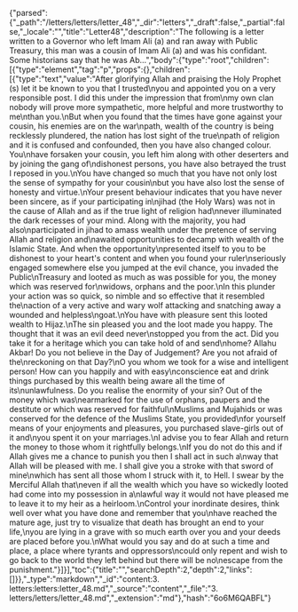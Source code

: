 {"parsed":{"_path":"/letters/letters/letter_48","_dir":"letters","_draft":false,"_partial":false,"_locale":"","title":"Letter48","description":"The following is a letter written to a Governor who left Imam Ali (a) and ran away with Public Treasury, this man was a cousin of Imam Ali (a) and was his confidant. Some historians say that he was Ab...","body":{"type":"root","children":[{"type":"element","tag":"p","props":{},"children":[{"type":"text","value":"After glorifying Allah and praising the Holy Prophet (s) let it be known to you that I trusted\nyou and appointed you on a very responsible post. I did this under the impression that from\nmy own clan nobody will prove more sympathetic, more helpful and more trustworthy to me\nthan you.\nBut when you found that the times have gone against your cousin, his enemies are on the war\npath, wealth of the country is being recklessly plundered, the nation has lost sight of the true\npath of religion and it is confused and confounded, then you have also changed colour. You\nhave forsaken your cousin, you left him along with other deserters and by joining the gang of\ndishonest persons, you have also betrayed the trust I reposed in you.\nYou have changed so much that you have not only lost the sense of sympathy for your cousin\nbut you have also lost the sense of honesty and virtue.\nYour present behaviour indicates that you have never been sincere, as if your participating in\njihad (the Holy Wars) was not in the cause of Allah and as if the true light of religion had\nnever illuminated the dark recesses of your mind. Along with the majority, you had also\nparticipated in jihad to amass wealth under the pretence of serving Allah and religion and\nawaited opportunities to decamp with wealth of the Islamic State. And when the opportunity\npresented itself to you to be dishonest to your heart's content and when you found your ruler\nseriously engaged somewhere else you jumped at the evil chance, you invaded the Public\nTreasury and looted as much as was possible for you, the money which was reserved for\nwidows, orphans and the poor.\nIn this plunder your action was so quick, so nimble and so effective that it resembled the\naction of a very active and wary wolf attacking and snatching away a wounded and helpless\ngoat.\nYou have with pleasure sent this looted wealth to Hijaz.\nThe sin pleased you and the loot made you happy. The thought that it was an evil deed never\nstopped you from the act. Did you take it for a heritage which you can take hold of and send\nhome? Allahu Akbar! Do you not believe in the Day of Judgement? Are you not afraid of the\nreckoning on that Day?\nO you whom we took for a wise and intelligent person! How can you happily and with easy\nconscience eat and drink things purchased by this wealth being aware all the time of its\nunlawfulness. Do you realise the enormity of your sin? Out of the money which was\nearmarked for the use of orphans, paupers and the destitute or which was reserved for faithful\nMuslims and Mujahids or was conserved for the defence of the Muslims State, you provided\nfor yourself means of your enjoyments and pleasures, you purchased slave-girls out of it and\nyou spent it on your marriages.\nI advise you to fear Allah and return the money to those whom it rightfully belongs.\nIf you do not do this and if Allah gives me a chance to punish you then I shall act in such a\nway that Allah will be pleased with me. I shall give you a stroke with that sword of mine\nwhich has sent all those whom I struck with it, to Hell. I swear by the Merciful Allah that\neven if all the wealth which you have so wickedly looted had come into my possession in a\nlawful way it would not have pleased me to leave it to my heir as a heirloom.\nControl your inordinate desires, think well over what you have done and remember that you\nhave reached the mature age, just try to visualize that death has brought an end to your life,\nyou are lying in a grave with so much earth over you and your deeds are placed before you.\nWhat would you say and do at such a time and place, a place where tyrants and oppressors\ncould only repent and wish to go back to the world they left behind but there will be no\nescape from the punishment."}]}],"toc":{"title":"","searchDepth":2,"depth":2,"links":[]}},"_type":"markdown","_id":"content:3. letters:letters:letter_48.md","_source":"content","_file":"3. letters/letters/letter_48.md","_extension":"md"},"hash":"6o6M6QABFL"}